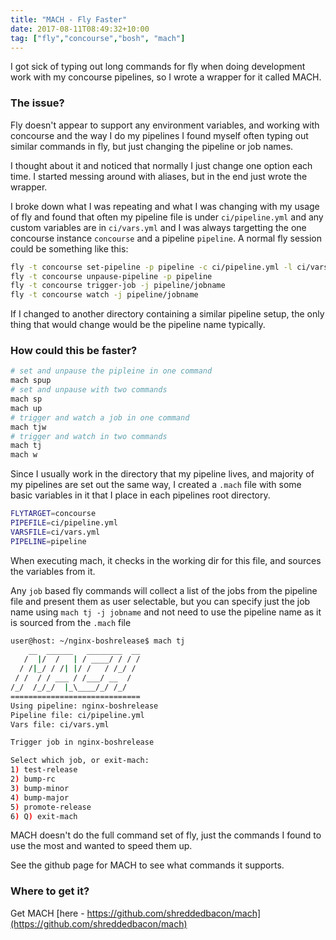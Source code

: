 ```yaml
---
title: "MACH - Fly Faster"
date: 2017-08-11T08:49:32+10:00
tag: ["fly","concourse","bosh", "mach"]
---
```


I got sick of typing out long commands for fly when doing development work with my concourse pipelines, so I wrote a wrapper for it called MACH.

<!--more-->

### The issue?
Fly doesn't appear to support any environment variables, and working with concourse and the way I do my pipelines I found myself often typing out similar commands in fly, but just changing the pipeline or job names.

I thought about it and noticed that normally I just change one option each time. I started messing around with aliases, but in the end just wrote the wrapper.

I broke down what I was repeating and what I was changing with my usage of fly and found that often my pipeline file is under `ci/pipeline.yml` and any custom variables are in `ci/vars.yml` and I was always targetting the one concourse instance `concourse` and a pipeline `pipeline`. A normal fly session could be something like this:
```bash
fly -t concourse set-pipeline -p pipeline -c ci/pipeline.yml -l ci/vars.yml
fly -t concourse unpause-pipeline -p pipeline
fly -t concourse trigger-job -j pipeline/jobname
fly -t concourse watch -j pipeline/jobname
```

If I changed to another directory containing a similar pipeline setup, the only thing that would change would be the pipeline name typically.

### How could this be faster?
```bash
# set and unpause the pipleine in one command
mach spup
# set and unpause with two commands
mach sp
mach up
# trigger and watch a job in one command
mach tjw
# trigger and watch in two commands
mach tj
mach w
```

Since I usually work in the directory that my pipeline lives, and majority of my pipelines are set out the same way, I created a `.mach` file with some basic variables in it that I place in each pipelines root directory.
```bash
FLYTARGET=concourse
PIPEFILE=ci/pipeline.yml
VARSFILE=ci/vars.yml
PIPELINE=pipeline
```

When executing mach, it checks in the working dir for this file, and sources the variables from it.

Any `job` based fly commands will collect a list of the jobs from the pipeline file and present them as user selectable, but you can specify just the job name using `mach tj -j jobname` and not need to use the pipeline name as it is sourced from the `.mach` file
```bash
user@host: ~/nginx-boshrelease$ mach tj
    __  ______   ________  __
   /  |/  /   | / ____/ / / /
  / /|_/ / /| |/ /   / /_/ /
 / /  / / ___ / /___/ __  /
/_/  /_/_/  |_\____/_/ /_/
=============================
Using pipeline: nginx-boshrelease
Pipeline file: ci/pipeline.yml
Vars file: ci/vars.yml

Trigger job in nginx-boshrelease

Select which job, or exit-mach:
1) test-release
2) bump-rc
3) bump-minor
4) bump-major
5) promote-release
6) Q) exit-mach
```

MACH doesn't do the full command set of fly, just the commands I found to use the most and wanted to speed them up.

See the github page for MACH to see what commands it supports.

### Where to get it?
Get MACH [here - https://github.com/shreddedbacon/mach](https://github.com/shreddedbacon/mach)
